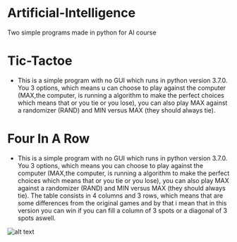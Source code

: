 # Artificial-Intelligence
Two simple programs made in python for AI course

# Tic-Tactoe 
  - This is a simple program with no GUI which runs in python version 3.7.0. You 3 options, which means u can choose to play against the computer (MAX,the computer, is running a algorithm to make the perfect choices which means that or you tie or you lose), you can also play MAX against a randomizer (RAND) and MIN versus MAX (they should always tie).

# Four In A Row

  - This is a simple program with no GUI which runs in python version 3.7.0. You 3 options, which means you can choose to play against the computer (MAX,the computer, is running a algorithm to make the perfect choices which means that or you tie or you lose), you can also play MAX against a randomizer (RAND) and MIN versus MAX (they should always tie). The table consists in 4 columns and 3 rows, which means that are some differences from the original games and by that i mean that in this version you can win if you can fill a column of 3 spots or a diagonal of 3 spots aswell.
  
![alt text](https://i.imgur.com/T9r0TNS.png "columnWin")
